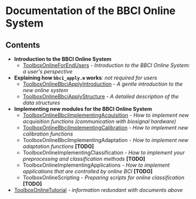 # Documentation of the BBCI Online System

## Contents

-   **Introduction to the BBCI Online System**
    -   [ToolboxOnlineForEndUsers](ToolboxOnlineForEndUsers.markdown) - _Introduction to the BBCI Online System: a user's perspective_
-   **Explaining how `bbci_apply.m` works**: _not required for users_
    -   [ToolboxOnlineBbciApplyIntroduction](ToolboxOnlineBbciApplyIntroduction.markdown) - _A gentle introduction to the new online system_
    -   [ToolboxOnlineBbciApplyStructure](ToolboxOnlineBbciApplyStructure.markdown) - _A detailed description of the data structures_
-   **Implementing new modules for the BBCI Online System**
    -   [ToolboxOnlineBbciImplementingAcquisition](ToolboxOnlineBbciImplementingAcquisition.markdown) - _How to implement new acquisition functions (communication with biosignal hardware)_
    -   [ToolboxOnlineBbciImplementingCalibration](ToolboxOnlineBbciImplementingCalibration.markdown) - _How to implement new calibration functions_
    -   ToolboxOnlineBbciImplementingAdaptation  - _How to implement new adaptation functions_ **[TODO]**
    -   ToolboxOnlineImplementingClassification - _How to implement your preprocessing and classification methods_ **[TODO]**
    -   ToolboxOnlineImplementingApplications - _How to implement applications that are controlled by online BCI_ **[TODO]**
    -   ToolboxOnlineScripting - _Preparing scripts for online classification_ **[TODO]**
-   [ToolboxOnlineTutorial](ToolboxOnlineTutorial.markdown) - _information redundant with documents above_
